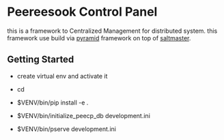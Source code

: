 # Peereesook Control Panel
this is a framework to Centralized Management for distributed system. 
this framework use build via [pyramid](docs.pylonsproject.org/en/latest/docs/pyramid.html) framework on top of [saltmaster](https://docs.saltstack.com/en/getstarted/).

Getting Started
---------------
- create virtual env and activate it

- cd <directory containing this file>

- $VENV/bin/pip install -e .

- $VENV/bin/initialize_peecp_db development.ini 

- $VENV/bin/pserve development.ini

